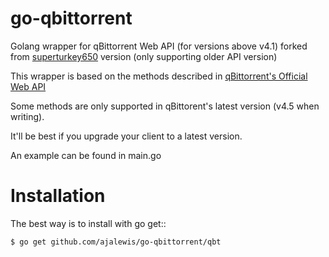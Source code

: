 go-qbittorrent
==================

Golang wrapper for qBittorrent Web API (for versions above v4.1) forked from [superturkey650](https://github.com/superturkey650/go-qbittorrent) version (only supporting older API version)

This wrapper is based on the methods described in [qBittorrent's Official Web API](https://github.com/qbittorrent/qBittorrent/wiki/WebUI-API-(qBittorrent-4.1)>)

Some methods are only supported in qBittorent's latest version (v4.5 when writing).

It'll be best if you upgrade your client to a latest version.

An example can be found in main.go

Installation
============

The best way is to install with go get::

    $ go get github.com/ajalewis/go-qbittorrent/qbt
